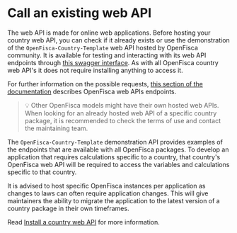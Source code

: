 # Call an existing web API

The web API is made for online web applications. Before hosting your country web API, you can check if it already exists or use the demonstration of the `OpenFisca-Country-Template` web API hosted by OpenFisca community. It is available for testing and interacting with its web API endpoints through [this swagger interface](https://legislation.demo.openfisca.org/swagger). As with all OpenFisca country web API's it does not require installing anything to access it.

For further information on the possible requests, [this section of the documentation](./../openfisca-web-api/endpoints.md) describes OpenFisca web APIs endpoints.

> 💡 Other OpenFisca models might have their own hosted web APIs. When looking for an already hosted web API of a specific country package, it is recommended to check the terms of use and contact the maintaining team.

The `OpenFisca-Country-Template` demonstration API provides examples of the endpoints that are available with all OpenFisca packages. To develop an application that requires calculations specific to a country, that country's OpenFisca web API will be required to access the variables and calculations specific to that country.

It is advised to host specific OpenFisca instances per application as changes to laws can often require application changes. This will give maintainers the ability to migrate the application to the latest version of a country package in their own timeframes.

Read [Install a country web API](./install-country-web-api.md) for more information.
